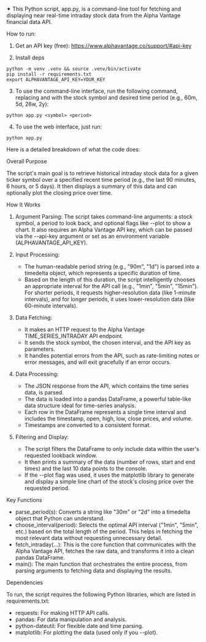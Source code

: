 ✦ This Python script, app.py, is a command-line tool for fetching and displaying near real-time
  intraday stock data from the Alpha Vantage financial data API.

  How to run:

  1. Get an API key (free): https://www.alphavantage.co/support/#api-key

  2. Install deps

    python -m venv .venv && source .venv/bin/activate  
    pip install -r requirements.txt
    export ALPHAVANTAGE_API_KEY=YOUR_KEY  

  3. To use the command-line interface, run the following command, 
    replacing <symbol> and <period> with the stock symbol and desired time period (e.g., 60m, 5d, 26w, 2y):

    python app.py <symbol> <period> 

  4. To use the web interface, just run:

    python app.py  
  
  Here is a detailed breakdown of what the code does:

  Overall Purpose

  The script's main goal is to retrieve historical intraday stock data for a given ticker
  symbol over a specified recent time period (e.g., the last 90 minutes, 6 hours, or 5 days).
  It then displays a summary of this data and can optionally plot the closing price over time.

  How It Works

   1. Argument Parsing: The script takes command-line arguments: a stock symbol, a period to
      look back, and optional flags like --plot to show a chart. It also requires an Alpha
      Vantage API key, which can be passed via the --api-key argument or set as an environment
      variable (ALPHAVANTAGE_API_KEY).

   2. Input Processing:
       * The human-readable period string (e.g., "90m", "1d") is parsed into a timedelta
         object, which represents a specific duration of time.
       * Based on the length of this duration, the script intelligently chooses an appropriate
         interval for the API call (e.g., "1min", "5min", "15min"). For shorter periods, it
         requests higher-resolution data (like 1-minute intervals), and for longer periods, it
         uses lower-resolution data (like 60-minute intervals).

   3. Data Fetching:
       * It makes an HTTP request to the Alpha Vantage TIME_SERIES_INTRADAY API endpoint.
       * It sends the stock symbol, the chosen interval, and the API key as parameters.
       * It handles potential errors from the API, such as rate-limiting notes or error
         messages, and will exit gracefully if an error occurs.

   4. Data Processing:
       * The JSON response from the API, which contains the time series data, is parsed.
       * The data is loaded into a pandas DataFrame, a powerful table-like data structure ideal
         for time-series analysis.
       * Each row in the DataFrame represents a single time interval and includes the
         timestamp, open, high, low, close prices, and volume.
       * Timestamps are converted to a consistent format.

   5. Filtering and Display:
       * The script filters the DataFrame to only include data within the user's requested
         lookback window.
       * It then prints a summary of the data (number of rows, start and end times) and the
         last 10 data points to the console.
       * If the --plot flag was used, it uses the matplotlib library to generate and display a
         simple line chart of the stock's closing price over the requested period.

  Key Functions


   * parse_period(s): Converts a string like "30m" or "2d" into a timedelta object that
     Python can understand.
   * choose_interval(period): Selects the optimal API interval ("1min", "5min", etc.) based on
      the total length of the period. This helps in fetching the most relevant data without
     requesting unnecessary detail.
   * fetch_intraday(...): This is the core function that communicates with the Alpha Vantage
     API, fetches the raw data, and transforms it into a clean pandas DataFrame.
   * main(): The main function that orchestrates the entire process, from parsing arguments
     to fetching data and displaying the results.

  Dependencies

  To run, the script requires the following Python libraries, which are listed in
  requirements.txt:
   * requests: For making HTTP API calls.
   * pandas: For data manipulation and analysis.
   * python-dateutil: For flexible date and time parsing.
   * matplotlib: For plotting the data (used only if you --plot).


